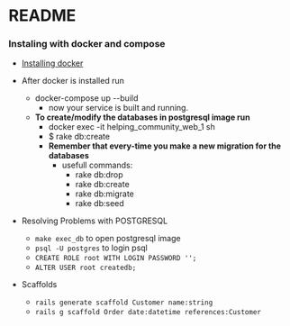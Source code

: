 # README

### Instaling with docker and compose
  * [Installing docker](https://docs.docker.com/engine/install/ubuntu/)
  * After docker is installed run
    * docker-compose up --build
      * now your service is built and running.
    * **To create/modify the databases in postgresql image run**
      * docker exec -it helping_community_web_1 sh
      * $ rake db:create
      * **Remember that every-time you make a new migration for the databases**
        * usefull commands:
          * rake db:drop
          * rake db:create
          * rake db:migrate
          * rake db:seed

  * Resolving Problems with POSTGRESQL
    * ```make exec_db``` to open postgresql image
    * ``` psql -U postgres ``` to login psql
    * ```CREATE ROLE root WITH LOGIN PASSWORD '';```
    * ```ALTER USER root createdb;```
  * Scaffolds
    * ```rails generate scaffold Customer name:string```
    * ```rails g scaffold Order date:datetime references:Customer```
